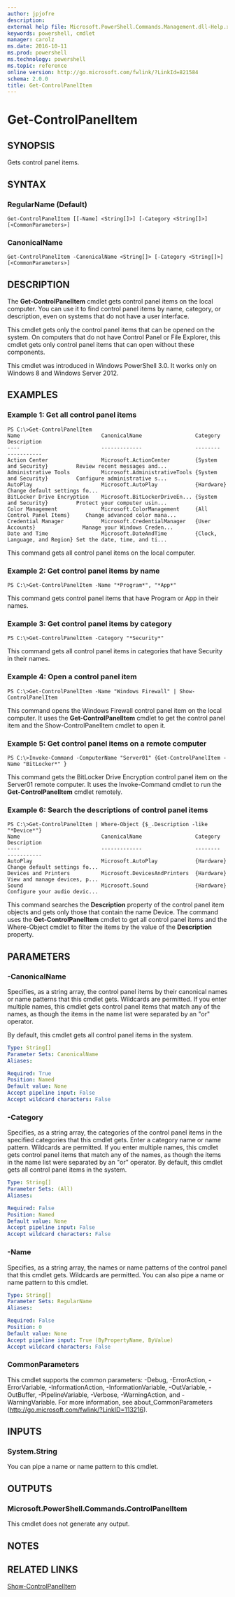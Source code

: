 ```yaml
---
author: jpjofre
description: 
external help file: Microsoft.PowerShell.Commands.Management.dll-Help.xml
keywords: powershell, cmdlet
manager: carolz
ms.date: 2016-10-11
ms.prod: powershell
ms.technology: powershell
ms.topic: reference
online version: http://go.microsoft.com/fwlink/?LinkId=821584
schema: 2.0.0
title: Get-ControlPanelItem
---
```


# Get-ControlPanelItem

## SYNOPSIS
Gets control panel items.

## SYNTAX

### RegularName (Default)
```
Get-ControlPanelItem [[-Name] <String[]>] [-Category <String[]>] [<CommonParameters>]
```

### CanonicalName
```
Get-ControlPanelItem -CanonicalName <String[]> [-Category <String[]>] [<CommonParameters>]
```

## DESCRIPTION
The **Get-ControlPanelItem** cmdlet gets control panel items on the local computer.
You can use it to find control panel items by name, category, or description, even on systems that do not have a user interface.

This cmdlet gets only the control panel items that can be opened on the system.
On computers that do not have Control Panel or File Explorer, this cmdlet gets only control panel items that can open without these components.

This cmdlet was introduced in Windows PowerShell 3.0.
It works only on Windows 8 and Windows Server 2012.

## EXAMPLES

### Example 1: Get all control panel items
```
PS C:\>Get-ControlPanelItem
Name                          CanonicalName                 Category                      Description
----                          -------------                 --------                      -----------
Action Center                 Microsoft.ActionCenter        {System and Security}         Review recent messages and... 
Administrative Tools          Microsoft.AdministrativeTools {System and Security}         Configure administrative s... 
AutoPlay                      Microsoft.AutoPlay            {Hardware}                    Change default settings fo... 
BitLocker Drive Encryption    Microsoft.BitLockerDriveEn... {System and Security}         Protect your computer usin... 
Color Management              Microsoft.ColorManagement     {All Control Panel Items}     Change advanced color mana... 
Credential Manager            Microsoft.CredentialManager   {User Accounts}               Manage your Windows Creden... 
Date and Time                 Microsoft.DateAndTime         {Clock, Language, and Region} Set the date, time, and ti...
```

This command gets all control panel items on the local computer.

### Example 2: Get control panel items by name
```
PS C:\>Get-ControlPanelItem -Name "*Program*", "*App*"
```

This command gets control panel items that have Program or App in their names.

### Example 3: Get control panel items by category
```
PS C:\>Get-ControlPanelItem -Category "*Security*"
```

This command gets all control panel items in categories that have Security in their names.

### Example 4: Open a control panel item
```
PS C:\>Get-ControlPanelItem -Name "Windows Firewall" | Show-ControlPanelItem
```

This command opens the Windows Firewall control panel item on the local computer.
It uses the **Get-ControlPanelItem** cmdlet to get the control panel item and the Show-ControlPanelItem cmdlet to open it.

### Example 5: Get control panel items on a remote computer
```
PS C:\>Invoke-Command -ComputerName "Server01" {Get-ControlPanelItem -Name "BitLocker*" }
```

This command gets the BitLocker Drive Encryption control panel item on the Server01 remote computer.
It uses the Invoke-Command cmdlet to run the **Get-ControlPanelItem** cmdlet remotely.

### Example 6: Search the descriptions of control panel items
```
PS C:\>Get-ControlPanelItem | Where-Object {$_.Description -like "*Device*"}
Name                          CanonicalName                 Category                      Description
----                          -------------                 --------                      -----------
AutoPlay                      Microsoft.AutoPlay            {Hardware}                    Change default settings fo... 
Devices and Printers          Microsoft.DevicesAndPrinters  {Hardware}                    View and manage devices, p... 
Sound                         Microsoft.Sound               {Hardware}                    Configure your audio devic...
```

This command searches the **Description** property of the control panel item objects and gets only those that contain the name Device.
The command uses the **Get-ControlPanelItem** cmdlet to get all control panel items and the Where-Object cmdlet to filter the items by the value of the **Description** property.

## PARAMETERS

### -CanonicalName
Specifies, as a string array, the control panel items by their canonical names or name patterns that this cmdlet gets.
Wildcards are permitted.
If you enter multiple names, this cmdlet gets control panel items that match any of the names, as though the items in the name list were separated by an "or" operator.

By default, this cmdlet gets all control panel items in the system.

```yaml
Type: String[]
Parameter Sets: CanonicalName
Aliases: 

Required: True
Position: Named
Default value: None
Accept pipeline input: False
Accept wildcard characters: False
```

### -Category
Specifies, as a string array, the categories of the control panel items in the specified categories that this cmdlet gets.
Enter a category name or name pattern.
Wildcards are permitted.
If you enter multiple names, this cmdlet gets control panel items that match any of the names, as though the items in the name list were separated by an "or" operator.
By default, this cmdlet gets all control panel items in the system.

```yaml
Type: String[]
Parameter Sets: (All)
Aliases: 

Required: False
Position: Named
Default value: None
Accept pipeline input: False
Accept wildcard characters: False
```

### -Name
Specifies, as a string array, the names or name patterns of the control panel that this cmdlet gets.
Wildcards are permitted.
You can also pipe a name or name pattern to this cmdlet.

```yaml
Type: String[]
Parameter Sets: RegularName
Aliases: 

Required: False
Position: 0
Default value: None
Accept pipeline input: True (ByPropertyName, ByValue)
Accept wildcard characters: False
```

### CommonParameters
This cmdlet supports the common parameters: -Debug, -ErrorAction, -ErrorVariable, -InformationAction, -InformationVariable, -OutVariable, -OutBuffer, -PipelineVariable, -Verbose, -WarningAction, and -WarningVariable. For more information, see about_CommonParameters (http://go.microsoft.com/fwlink/?LinkID=113216).

## INPUTS

### System.String
You can pipe a name or name pattern to this cmdlet.

## OUTPUTS

### Microsoft.PowerShell.Commands.ControlPanelItem
This cmdlet does not generate any output.

## NOTES

## RELATED LINKS

[Show-ControlPanelItem](Show-ControlPanelItem.md)

